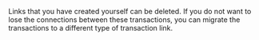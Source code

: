Links that you have created yourself can be deleted. If you do not want to lose the connections between these transactions, you can migrate the transactions to a different type of transaction link.

